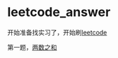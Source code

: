# leetcode_answer
开始准备找实习了，开始刷[leetcode](https://leetcode-cn.com/problemset/all/)

第一题，[两数之和](leetcode_answer/question1_两数之和.cpp)